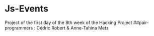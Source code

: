 # Js-Events
Project of the first day of the 8th week of the Hacking Project
##pair-programmers : 
Cédric Robert & Anne-Tahina Metz